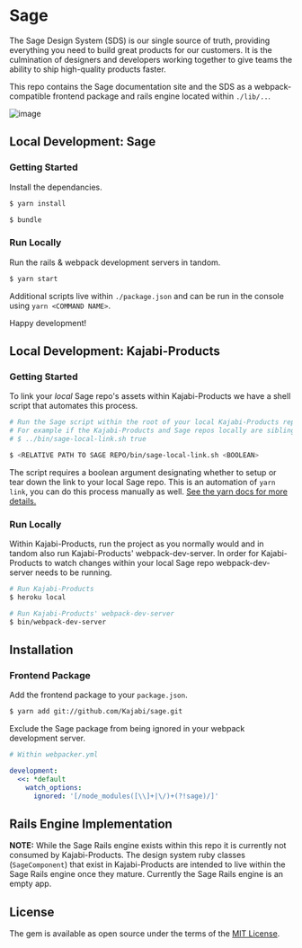 # Sage

The Sage Design System (SDS) is our single source of truth, providing everything you need to build great products for our customers. It is the culmination of designers and developers working together to give teams the ability to ship high-quality products faster.

This repo contains the Sage documentation site and the SDS as a webpack-compatible frontend package and rails engine located within `./lib/..`.

![image](https://user-images.githubusercontent.com/565743/83690086-b0acce00-a5b5-11ea-90f5-9b8e8b0bd337.png)


## Local Development: Sage

### Getting Started

Install the dependancies.

```bash
$ yarn install
```
```bash
$ bundle
```

### Run Locally

Run the rails & webpack development servers in tandom.
```bash
$ yarn start
```

Additional scripts live within `./package.json` and can be run in the console using `yarn <COMMAND NAME>`.

Happy development!

## Local Development: Kajabi-Products

### Getting Started

To link your _local_ Sage repo's assets within Kajabi-Products we have a shell script that automates this process.

```bash
# Run the Sage script within the root of your local Kajabi-Products repo.
# For example if the Kajabi-Products and Sage repos locally are sibling directories:
# $ ../bin/sage-local-link.sh true

$ <RELATIVE PATH TO SAGE REPO/bin/sage-local-link.sh <BOOLEAN>
```
The script requires a boolean argument designating whether to setup or tear down the link to your local Sage repo. This is an automation of `yarn link`, you can do this process manually as well. [See the yarn docs for more details.](https://classic.yarnpkg.com/en/docs/cli/link/)

### Run Locally

Within Kajabi-Products, run the project as you normally would and in tandom also run Kajabi-Products' webpack-dev-server. In order for Kajabi-Products to watch changes within your local Sage repo webpack-dev-server needs to be running.
```bash
# Run Kajabi-Products
$ heroku local

# Run Kajabi-Products' webpack-dev-server
$ bin/webpack-dev-server
```


## Installation
### Frontend Package
Add the frontend package to your `package.json`.
```bash
$ yarn add git://github.com/Kajabi/sage.git
```

Exclude the Sage package from being ignored in your webpack development server.
```yml
# Within webpacker.yml

development:
  <<: *default
    watch_options:
      ignored: '[/node_modules([\\]+|\/)+(?!sage)/]'

```

## Rails Engine Implementation
**NOTE:** While the Sage Rails engine exists within this repo it is currently not consumed by Kajabi-Products. The design system ruby classes (`SageComponent`) that exist in Kajabi-Products are intended to live within the Sage Rails engine once they mature. Currently the Sage Rails engine is an empty app.


## License

The gem is available as open source under the terms of the [MIT License](https://opensource.org/licenses/MIT).
